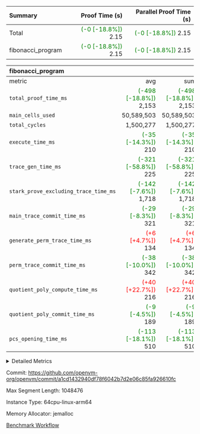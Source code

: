 | Summary | Proof Time (s) | Parallel Proof Time (s) |
|:---|---:|---:|
| Total | <span style='color: green'>(-0 [-18.8%])</span> 2.15 | <span style='color: green'>(-0 [-18.8%])</span> 2.15 |
| fibonacci_program | <span style='color: green'>(-0 [-18.8%])</span> 2.15 | <span style='color: green'>(-0 [-18.8%])</span> 2.15 |


| fibonacci_program |||||
|:---|---:|---:|---:|---:|
|metric|avg|sum|max|min|
| `total_proof_time_ms ` | <span style='color: green'>(-498 [-18.8%])</span> 2,153 | <span style='color: green'>(-498 [-18.8%])</span> 2,153 | <span style='color: green'>(-498 [-18.8%])</span> 2,153 | <span style='color: green'>(-498 [-18.8%])</span> 2,153 |
| `main_cells_used     ` |  50,589,503 |  50,589,503 |  50,589,503 |  50,589,503 |
| `total_cycles        ` |  1,500,277 |  1,500,277 |  1,500,277 |  1,500,277 |
| `execute_time_ms     ` | <span style='color: green'>(-35 [-14.3%])</span> 210 | <span style='color: green'>(-35 [-14.3%])</span> 210 | <span style='color: green'>(-35 [-14.3%])</span> 210 | <span style='color: green'>(-35 [-14.3%])</span> 210 |
| `trace_gen_time_ms   ` | <span style='color: green'>(-321 [-58.8%])</span> 225 | <span style='color: green'>(-321 [-58.8%])</span> 225 | <span style='color: green'>(-321 [-58.8%])</span> 225 | <span style='color: green'>(-321 [-58.8%])</span> 225 |
| `stark_prove_excluding_trace_time_ms` | <span style='color: green'>(-142 [-7.6%])</span> 1,718 | <span style='color: green'>(-142 [-7.6%])</span> 1,718 | <span style='color: green'>(-142 [-7.6%])</span> 1,718 | <span style='color: green'>(-142 [-7.6%])</span> 1,718 |
| `main_trace_commit_time_ms` | <span style='color: green'>(-29 [-8.3%])</span> 321 | <span style='color: green'>(-29 [-8.3%])</span> 321 | <span style='color: green'>(-29 [-8.3%])</span> 321 | <span style='color: green'>(-29 [-8.3%])</span> 321 |
| `generate_perm_trace_time_ms` | <span style='color: red'>(+6 [+4.7%])</span> 134 | <span style='color: red'>(+6 [+4.7%])</span> 134 | <span style='color: red'>(+6 [+4.7%])</span> 134 | <span style='color: red'>(+6 [+4.7%])</span> 134 |
| `perm_trace_commit_time_ms` | <span style='color: green'>(-38 [-10.0%])</span> 342 | <span style='color: green'>(-38 [-10.0%])</span> 342 | <span style='color: green'>(-38 [-10.0%])</span> 342 | <span style='color: green'>(-38 [-10.0%])</span> 342 |
| `quotient_poly_compute_time_ms` | <span style='color: red'>(+40 [+22.7%])</span> 216 | <span style='color: red'>(+40 [+22.7%])</span> 216 | <span style='color: red'>(+40 [+22.7%])</span> 216 | <span style='color: red'>(+40 [+22.7%])</span> 216 |
| `quotient_poly_commit_time_ms` | <span style='color: green'>(-9 [-4.5%])</span> 189 | <span style='color: green'>(-9 [-4.5%])</span> 189 | <span style='color: green'>(-9 [-4.5%])</span> 189 | <span style='color: green'>(-9 [-4.5%])</span> 189 |
| `pcs_opening_time_ms ` | <span style='color: green'>(-113 [-18.1%])</span> 510 | <span style='color: green'>(-113 [-18.1%])</span> 510 | <span style='color: green'>(-113 [-18.1%])</span> 510 | <span style='color: green'>(-113 [-18.1%])</span> 510 |



<details>
<summary>Detailed Metrics</summary>

| group | num_segments | keygen_time_ms | fri.log_blowup | commit_exe_time_ms |
| --- | --- | --- | --- | --- |
| fibonacci_program | 1 | 278 | 1 | 5 | 

| group | air_name | quotient_deg | interactions | constraints |
| --- | --- | --- | --- | --- |
| fibonacci_program | AccessAdapterAir<16> | 2 | 5 | 12 | 
| fibonacci_program | AccessAdapterAir<2> | 2 | 5 | 12 | 
| fibonacci_program | AccessAdapterAir<32> | 2 | 5 | 12 | 
| fibonacci_program | AccessAdapterAir<4> | 2 | 5 | 12 | 
| fibonacci_program | AccessAdapterAir<8> | 2 | 5 | 12 | 
| fibonacci_program | BitwiseOperationLookupAir<8> | 2 | 2 | 4 | 
| fibonacci_program | MemoryMerkleAir<8> | 2 | 4 | 39 | 
| fibonacci_program | PersistentBoundaryAir<8> | 2 | 3 | 7 | 
| fibonacci_program | PhantomAir | 2 | 3 | 5 | 
| fibonacci_program | Poseidon2PeripheryAir<BabyBearParameters>, 1> | 2 | 1 | 286 | 
| fibonacci_program | ProgramAir | 1 | 1 | 4 | 
| fibonacci_program | RangeTupleCheckerAir<2> | 1 | 1 | 4 | 
| fibonacci_program | Rv32HintStoreAir | 2 | 18 | 28 | 
| fibonacci_program | VariableRangeCheckerAir | 1 | 1 | 4 | 
| fibonacci_program | VmAirWrapper<Rv32BaseAluAdapterAir, BaseAluCoreAir<4, 8> | 2 | 20 | 37 | 
| fibonacci_program | VmAirWrapper<Rv32BaseAluAdapterAir, LessThanCoreAir<4, 8> | 2 | 18 | 40 | 
| fibonacci_program | VmAirWrapper<Rv32BaseAluAdapterAir, ShiftCoreAir<4, 8> | 2 | 24 | 91 | 
| fibonacci_program | VmAirWrapper<Rv32BranchAdapterAir, BranchEqualCoreAir<4> | 2 | 11 | 20 | 
| fibonacci_program | VmAirWrapper<Rv32BranchAdapterAir, BranchLessThanCoreAir<4, 8> | 2 | 13 | 35 | 
| fibonacci_program | VmAirWrapper<Rv32CondRdWriteAdapterAir, Rv32JalLuiCoreAir> | 2 | 10 | 18 | 
| fibonacci_program | VmAirWrapper<Rv32JalrAdapterAir, Rv32JalrCoreAir> | 2 | 16 | 20 | 
| fibonacci_program | VmAirWrapper<Rv32LoadStoreAdapterAir, LoadSignExtendCoreAir<4, 8> | 2 | 18 | 33 | 
| fibonacci_program | VmAirWrapper<Rv32LoadStoreAdapterAir, LoadStoreCoreAir<4> | 2 | 17 | 40 | 
| fibonacci_program | VmAirWrapper<Rv32MultAdapterAir, DivRemCoreAir<4, 8> | 2 | 25 | 84 | 
| fibonacci_program | VmAirWrapper<Rv32MultAdapterAir, MulHCoreAir<4, 8> | 2 | 24 | 31 | 
| fibonacci_program | VmAirWrapper<Rv32MultAdapterAir, MultiplicationCoreAir<4, 8> | 2 | 19 | 19 | 
| fibonacci_program | VmAirWrapper<Rv32RdWriteAdapterAir, Rv32AuipcCoreAir> | 2 | 12 | 14 | 
| fibonacci_program | VmConnectorAir | 2 | 5 | 11 | 

| group | air_name | segment | rows | prep_cols | perm_cols | main_cols | cells |
| --- | --- | --- | --- | --- | --- | --- | --- |
| fibonacci_program | AccessAdapterAir<8> | 0 | 128 |  | 16 | 17 | 4,224 | 
| fibonacci_program | BitwiseOperationLookupAir<8> | 0 | 65,536 | 3 | 8 | 2 | 655,360 | 
| fibonacci_program | MemoryMerkleAir<8> | 0 | 512 |  | 16 | 32 | 24,576 | 
| fibonacci_program | PersistentBoundaryAir<8> | 0 | 128 |  | 12 | 20 | 4,096 | 
| fibonacci_program | PhantomAir | 0 | 1 |  | 12 | 6 | 18 | 
| fibonacci_program | Poseidon2PeripheryAir<BabyBearParameters>, 1> | 0 | 256 |  | 8 | 300 | 78,848 | 
| fibonacci_program | ProgramAir | 0 | 8,192 |  | 8 | 10 | 147,456 | 
| fibonacci_program | RangeTupleCheckerAir<2> | 0 | 524,288 | 2 | 8 | 1 | 4,718,592 | 
| fibonacci_program | Rv32HintStoreAir | 0 | 4 |  | 44 | 32 | 304 | 
| fibonacci_program | VariableRangeCheckerAir | 0 | 262,144 | 2 | 8 | 1 | 2,359,296 | 
| fibonacci_program | VmAirWrapper<Rv32BaseAluAdapterAir, BaseAluCoreAir<4, 8> | 0 | 1,048,576 |  | 52 | 36 | 92,274,688 | 
| fibonacci_program | VmAirWrapper<Rv32BaseAluAdapterAir, LessThanCoreAir<4, 8> | 0 | 524,288 |  | 40 | 37 | 40,370,176 | 
| fibonacci_program | VmAirWrapper<Rv32BranchAdapterAir, BranchEqualCoreAir<4> | 0 | 262,144 |  | 28 | 26 | 14,155,776 | 
| fibonacci_program | VmAirWrapper<Rv32BranchAdapterAir, BranchLessThanCoreAir<4, 8> | 0 | 8 |  | 32 | 32 | 512 | 
| fibonacci_program | VmAirWrapper<Rv32CondRdWriteAdapterAir, Rv32JalLuiCoreAir> | 0 | 131,072 |  | 28 | 18 | 6,029,312 | 
| fibonacci_program | VmAirWrapper<Rv32JalrAdapterAir, Rv32JalrCoreAir> | 0 | 32 |  | 36 | 28 | 2,048 | 
| fibonacci_program | VmAirWrapper<Rv32LoadStoreAdapterAir, LoadStoreCoreAir<4> | 0 | 128 |  | 52 | 41 | 11,904 | 
| fibonacci_program | VmAirWrapper<Rv32RdWriteAdapterAir, Rv32AuipcCoreAir> | 0 | 16 |  | 28 | 20 | 768 | 
| fibonacci_program | VmConnectorAir | 0 | 2 | 1 | 16 | 5 | 42 | 

| group | segment | trace_gen_time_ms | total_proof_time_ms | total_cycles | total_cells | stark_prove_excluding_trace_time_ms | quotient_poly_compute_time_ms | quotient_poly_commit_time_ms | perm_trace_commit_time_ms | pcs_opening_time_ms | main_trace_commit_time_ms | main_cells_used | generate_perm_trace_time_ms | execute_time_ms |
| --- | --- | --- | --- | --- | --- | --- | --- | --- | --- | --- | --- | --- | --- | --- |
| fibonacci_program | 0 | 225 | 2,153 | 1,500,277 | 160,837,996 | 1,718 | 216 | 189 | 342 | 510 | 321 | 50,589,503 | 134 | 210 | 

| group | segment | trace_height_constraint | weighted_sum | threshold |
| --- | --- | --- | --- | --- |
| fibonacci_program | 0 | 0 | 3,932,542 | 2,013,265,921 | 
| fibonacci_program | 0 | 1 | 10,749,400 | 2,013,265,921 | 
| fibonacci_program | 0 | 2 | 1,966,271 | 2,013,265,921 | 
| fibonacci_program | 0 | 3 | 10,749,532 | 2,013,265,921 | 
| fibonacci_program | 0 | 4 | 1,664 | 2,013,265,921 | 
| fibonacci_program | 0 | 5 | 640 | 2,013,265,921 | 
| fibonacci_program | 0 | 6 | 7,209,100 | 2,013,265,921 | 
| fibonacci_program | 0 | 7 |  | 2,013,265,921 | 
| fibonacci_program | 0 | 8 | 35,535,101 | 2,013,265,921 | 

</details>


Commit: https://github.com/openvm-org/openvm/commit/a1cd1432940df78f6042b7d2e06c85fa926610fc

Max Segment Length: 1048476

Instance Type: 64cpu-linux-arm64

Memory Allocator: jemalloc

[Benchmark Workflow](https://github.com/openvm-org/openvm/actions/runs/15467165396)
